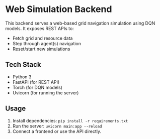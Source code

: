 # Web Simulation Backend

This backend serves a web-based grid navigation simulation using DQN models. It exposes REST APIs to:
- Fetch grid and resource data
- Step through agent(s) navigation
- Reset/start new simulations

## Tech Stack
- Python 3
- FastAPI (for REST API)
- Torch (for DQN models)
- Uvicorn (for running the server)

## Usage
1. Install dependencies: `pip install -r requirements.txt`
2. Run the server: `uvicorn main:app --reload`
3. Connect a frontend or use the API directly. 